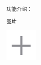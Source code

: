 功能介绍：

图片

![image](https://github.com/lingzipeng/uni/blob/main/assistant/static/img/tabbar/add.png)